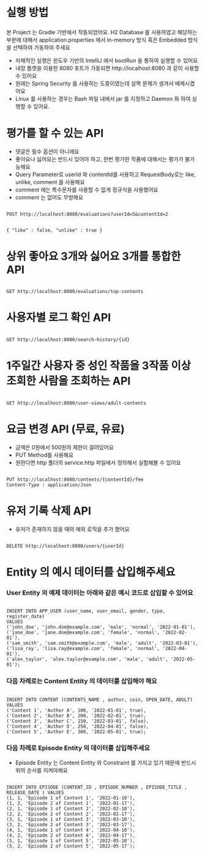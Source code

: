 # 실행 방법
### 
본 Project 는 Gradle 기반에서 작동되었어요. H2 Database 를 사용하였고 해당하는 부분에 대해서
application.properties 에서 In-memory 방식 혹은 Embedded 방식을 선택하여 가동하여 주세요

* 자체적인 실행은 윈도우 기반의 IntelliJ 에서 bootRun 을 통하여 실행할 수 있어요
* 내장 톰캣을 이용한 8080 포트가 가동되면 http://localhost:8080 과 같이 사용할 수 있어요
* 원래는 Spring Security 를 사용하는 도중이였는데 살짝 문제가 생겨서 배제시켰어요
* Linux 를 사용하는 경우는 Bash 파일 내에서 jar 를 지정하고 Daemon 화 하여 실행할 수 있어요.


# 평가를 할 수 있는 API
* 댓글은 필수 옵션이 아니에요
* 좋아요나 싫어요는 반드시 있어야 하고, 한번 평가한 작품에 대해서는 평가가 불가능해요
* Query Parameter로 userId 와 contentId를 사용하고 RequestBody로는 like, unlike, comment 를 사용해요
* comment 에는 특수문자를 사용할 수 없게 정규식을 사용했어요 
* comment 는 없어도 무방해요
<code>
POST http://localhost:8080/evaluations?userId=5&contentId=2

{
  "like" : false,
  "unlike" : true
}
</code>

# 상위 좋아요 3개와 싫어요 3개를 통합한 API
<code>
GET http://localhost:8080/evaluations/top-contents
</code>

# 사용자별 로그 확인 API
<code>
GET http://localhost:8080/search-history/{id}
</code>

# 1주일간 사용자 중 성인 작품을 3작품 이상 조회한 사람을 조회하는 API
<code>
GET http://localhost:8080/user-views/adult-contents
</code>


# 요금 변경 API (무료, 유료)
* 금액은 0원에서 500원의 제한이 걸려있어요
* PUT Method를 사용해요
* 원한다면 http 폴더의 service.http 파일에서 정의해서 실험해볼 수 있어요

<code>
PUT http://localhost:8080/contents/{contentId}/fee
Content-Type : application/Json
</code>

# 유저 기록 삭제 API
* 유저가 존재하지 않을 때의 예외 로직을 추가 했어요
<code>
DELETE http://localhost:8080/users/{userId}
</code>

# Entity 의 예시 데이터를 삽입해주세요
### User Entity 의 예제 데이터는 아래와 같은 예시 코드로 삽입할 수 있어요
<code>
INSERT INTO APP_USER (user_name, user_email, gender, type, register_date) 
VALUES 
('john_doe', 'john.doe@example.com', 'male', 'normal', '2022-01-01'),
('jane_doe', 'jane.doe@example.com', 'female', 'normal', '2022-02-01'),
('sam_smith', 'sam.smith@example.com', 'male', 'adult', '2022-03-01'),
('lisa_ray', 'lisa.ray@example.com', 'female', 'normal', '2022-04-01'),
('alex_taylor', 'alex.taylor@example.com', 'male', 'adult', '2022-05-01');
</code>


### 다음 차례로는 Content Entity 의 데이터를 삽입해야 해요
<code>
INSERT INTO CONTENT (CONTENTS_NAME , author, coin, OPEN_DATE, ADULT) VALUES
('Content 1', 'Author A', 100, '2022-01-01', true),
('Content 2', 'Author B', 200, '2022-02-01', true),
('Content 3', 'Author C', 150, '2022-03-01', false),
('Content 4', 'Author D', 250, '2022-04-01', false),
('Content 5', 'Author E', 300, '2022-05-01', true);
</code>

### 다음 차례로 Episode Entity 의 데이터를 삽입해주세요
* Episode Entity 는 Content Entity 와 Constraint 를 가지고 있기 때문에 반드시 위의 순서를 지켜야해요

<code>
INSERT INTO EPISODE (CONTENT_ID , EPISODE_NUMBER , EPISODE_TITLE , RELEASE_DATE ) VALUES
(1, 1, 'Episode 1 of Content 1', '2022-01-10'),
(1, 2, 'Episode 2 of Content 1', '2022-01-17'),
(2, 1, 'Episode 1 of Content 2', '2022-02-10'),
(2, 2, 'Episode 2 of Content 2', '2022-02-17'),
(3, 1, 'Episode 1 of Content 3', '2022-03-10'),
(3, 2, 'Episode 2 of Content 3', '2022-03-17'),
(4, 1, 'Episode 1 of Content 4', '2022-04-10'),
(4, 2, 'Episode 2 of Content 4', '2022-04-17'),
(5, 1, 'Episode 1 of Content 5', '2022-05-10'),
(5, 2, 'Episode 2 of Content 5', '2022-05-17');
</code>
